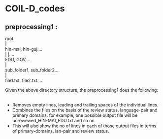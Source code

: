 # COIL-D_codes

## preprocessing1 : <br />

root
<br />
|
<br />
hin-mai, hin-guj....
<br />
|          |.... 
<br />
EDU, GOV,... 
<br />
|
<br />
sub_folder1, sub_folder2....
<br />
|
<br />
file1.txt, file2.txt.... 

Given the above directory structure, the preprocessing1 does the following: <br />
 <br />
- Removes empty lines, leading and trailing spaces of the individual lines.
  <br />
- Combines the files on the basis of the review status, language-pair and  primary domains. for example, one possible output file will be unreviewed_HIN-MAI_EDU.txt and so on.
  <br />
- This will also show the no of lines in each of those output files in terms of primary-domains, lan-pair and review status. 
